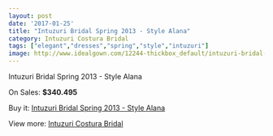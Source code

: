 ```yaml
---
layout: post
date: '2017-01-25'
title: "Intuzuri Bridal Spring 2013 - Style Alana"
category: Intuzuri Costura Bridal
tags: ["elegant","dresses","spring","style","intuzuri"]
image: http://www.idealgown.com/12244-thickbox_default/intuzuri-bridal-spring-2013-style-alana.jpg
---
```

Intuzuri Bridal Spring 2013 - Style Alana

On Sales: **$340.495**
<a href="https://www.idealgown.com/en/intuzuri-costura-bridal/4947-intuzuri-bridal-spring-2013-style-alana.html"><amp-img layout="responsive" width="600" height="600" src="//www.idealgown.com/12244-thickbox_default/intuzuri-bridal-spring-2013-style-alana.jpg" alt="Intuzuri Bridal Spring 2013 - Style Alana 0" /></a>
<a href="https://www.idealgown.com/en/intuzuri-costura-bridal/4947-intuzuri-bridal-spring-2013-style-alana.html"><amp-img layout="responsive" width="600" height="600" src="//www.idealgown.com/12245-thickbox_default/intuzuri-bridal-spring-2013-style-alana.jpg" alt="Intuzuri Bridal Spring 2013 - Style Alana 1" /></a>

Buy it: [Intuzuri Bridal Spring 2013 - Style Alana](https://www.idealgown.com/en/intuzuri-costura-bridal/4947-intuzuri-bridal-spring-2013-style-alana.html "Intuzuri Bridal Spring 2013 - Style Alana")

View more: [Intuzuri Costura Bridal](https://www.idealgown.com/en/63-intuzuri-costura-bridal "Intuzuri Costura Bridal")